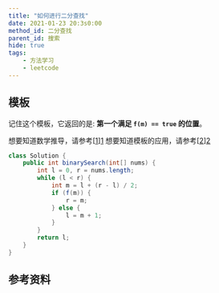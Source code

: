 ```yaml
---
title: "如何进行二分查找"
date: 2021-01-23 20:3s0:00
method_id: 二分查找
parent_id: 搜索
hide: true
tags:
    - 方法学习
    - leetcode
---
```


## 模板

记住这个模板，它返回的是: **第一个满足 `f(m) == true` 的位置**。

想要知道数学推导，请参考[[1]][1]
想要知道模板的应用，请参考[[2]][2]

```java
class Solution {
    public int binarySearch(int[] nums) {
        int l = 0, r = nums.length;
        while (l < r) {
            int m = l + (r - l) / 2;
            if (f(m)) {
                r = m;
            } else {
                l = m + 1;
            }
        }
        return l;
    }
}
```

## 参考资料

[1]: https://mp.weixin.qq.com/s/hJMfH4hSsT8sgdb5J2D2lA "聊聊一看就会一写就跪的二分查找"
[2]: https://www.bilibili.com/video/BV1yW411Z7um "花花酱 LeetCode Binary Search"


